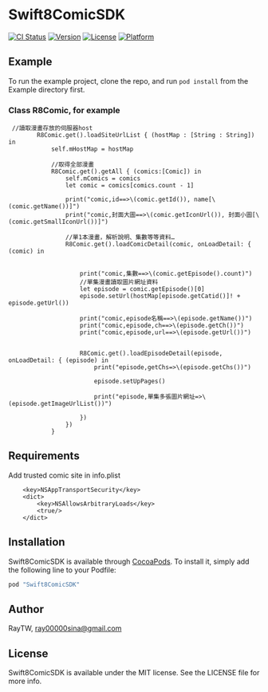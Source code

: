 # Swift8ComicSDK

[![CI Status](http://img.shields.io/travis/RayTW/Swift8ComicSDK.svg?style=flat)](https://travis-ci.org/RayTW/Swift8ComicSDK)
[![Version](https://img.shields.io/cocoapods/v/Swift8ComicSDK.svg?style=flat)](http://cocoapods.org/pods/Swift8ComicSDK)
[![License](https://img.shields.io/cocoapods/l/Swift8ComicSDK.svg?style=flat)](http://cocoapods.org/pods/Swift8ComicSDK)
[![Platform](https://img.shields.io/cocoapods/p/Swift8ComicSDK.svg?style=flat)](http://cocoapods.org/pods/Swift8ComicSDK)

## Example

To run the example project, clone the repo, and run `pod install` from the Example directory first.

### Class R8Comic, for example
```
 //讀取漫畫存放的伺服器host
        R8Comic.get().loadSiteUrlList { (hostMap : [String : String]) in
            self.mHostMap = hostMap
            
            //取得全部漫畫
            R8Comic.get().getAll { (comics:[Comic]) in
                self.mComics = comics
                let comic = comics[comics.count - 1]
                
                print("comic,id==>\(comic.getId()), name[\(comic.getName())]")
                print("comic,封面大圖==>\(comic.getIconUrl()), 封面小圖[\(comic.getSmallIconUrl())]")
                
                //單1本漫畫，解析說明、集數等等資料…
                R8Comic.get().loadComicDetail(comic, onLoadDetail: { (comic) in
                    
                    
                    print("comic,集數==>\(comic.getEpisode().count)")
                    //單集漫畫讀取圖片網址資料
                    let episode = comic.getEpisode()[0]
                    episode.setUrl(hostMap[episode.getCatid()]! + episode.getUrl())
                    
                    print("comic,episode名稱==>\(episode.getName())")
                    print("comic,episode,ch==>\(episode.getCh())")
                    print("comic,episode,url==>\(episode.getUrl())")
                    
                    
                    R8Comic.get().loadEpisodeDetail(episode, onLoadDetail: { (episode) in
                        print("episode,getChs=>\(episode.getChs())")
                        
                        episode.setUpPages()
                        
                        print("episode,單集多張圖片網址=>\(episode.getImageUrlList())")
                        
                    })
                })
            }
```

## Requirements

Add trusted comic site in info.plist
```
	<key>NSAppTransportSecurity</key>
	<dict>
		<key>NSAllowsArbitraryLoads</key>
		<true/>
	</dict>

```
## Installation

Swift8ComicSDK is available through [CocoaPods](http://cocoapods.org). To install
it, simply add the following line to your Podfile:

```ruby
pod "Swift8ComicSDK"
```

## Author

RayTW, ray00000sina@gmail.com

## License

Swift8ComicSDK is available under the MIT license. See the LICENSE file for more info.
